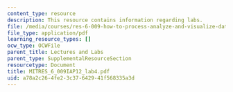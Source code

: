 ```yaml
---
content_type: resource
description: This resource contains information regarding labs.
file: /media/courses/res-6-009-how-to-process-analyze-and-visualize-data-january-iap-2012/a78a2c264fe23c37642941f568335a3d_MITRES_6_009IAP12_lab4.pdf
file_type: application/pdf
learning_resource_types: []
ocw_type: OCWFile
parent_title: Lectures and Labs
parent_type: SupplementalResourceSection
resourcetype: Document
title: MITRES_6_009IAP12_lab4.pdf
uid: a78a2c26-4fe2-3c37-6429-41f568335a3d
---
```

